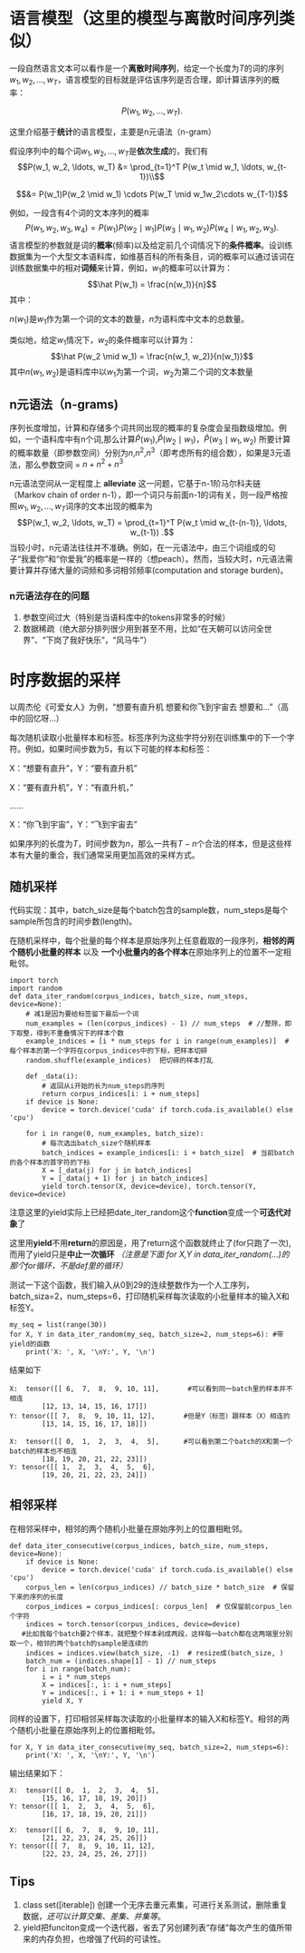 # 语言模型（这里的模型与离散时间序列类似）
一段自然语言文本可以看作是一个**离散时间序列**，给定一个长度为$T$的词的序列$w_1,w_2,\ldots,w_T$，语言模型的目标就是评估该序列是否合理，即计算该序列的概率：

$$P(w_1, w_2, \ldots, w_T).$$

这里介绍基于**统计**的语言模型，主要是n元语法（n-gram）

假设序列中的每个词$w_1,w_2,\ldots,w_T$是**依次生成**的，我们有
$$P(w_1, w_2, \ldots, w_T)
&= \prod_{t=1}^T P(w_t \mid w_1, \ldots, w_{t-1})\\$$

$$&= P(w_1)P(w_2 \mid w_1) \cdots P(w_T \mid w_1w_2\cdots w_{T-1})$$


例如，一段含有4个词的文本序列的概率
$$P(w_1, w_2, w_3, w_4) =  P(w_1) P(w_2 \mid w_1) P(w_3 \mid w_1, w_2) P(w_4 \mid w_1, w_2, w_3).$$
语言模型的参数就是词的**概率**(频率)以及给定前几个词情况下的**条件概率**。设训练数据集为一个大型文本语料库，如维基百科的所有条目，词的概率可以通过该词在训练数据集中的相对**词频**来计算，例如，$w_1$的概率可以计算为：
$$\hat P(w_1) = \frac{n(w_1)}{n}$$
其中：

   $n(w_1)$是$w_1$作为第一个词的文本的数量，$n$为语料库中文本的总数量。

类似地，给定$w_1$情况下，$w_2$的条件概率可以计算为：
$$\hat P(w_2 \mid w_1) = \frac{n(w_1, w_2)}{n(w_1)}$$
其中$n(w_1,w_2)$是语料库中以$w_1$为第一个词，$w_2$为第二个词的文本数量

## n元语法（n-grams)
序列长度增加，计算和存储多个词共同出现的概率的复杂度会呈指数级增加。例如，一个语料库中有n个词,那么计算$\hat P(w_1)$,$\hat P(w_2 \mid w_1)$，$\hat P(w_3 \mid w_1,w_2)$ 所要计算的概率数量（即参数空间）分别为$n$,$n^2$,$n^3$（即考虑所有的组合数），如果是3元语法，那么参数空间 = $n+n^2+n^3$

n元语法空间从一定程度上 **alleviate** 这一问题，它基于n-1阶马尔科夫链（Markov chain of order n-1），即一个词只与前面n-1的词有关，则一段严格按照$w_1,w_2, \ldots ,w_T$词序的文本出现的概率为
$$P(w_1, w_2, \ldots, w_T) = \prod_{t=1}^T P(w_t \mid w_{t-(n-1)}, \ldots, w_{t-1}) .$$
当较小时，n元语法往往并不准确。例如，在一元语法中，由三个词组成的句子“我爱你”和“你爱我”的概率是一样的（想peach）。然而，当较大时，n元语法需要计算并存储大量的词频和多词相邻频率(computation and storage burden)。

### n元语法存在的问题
1. 参数空间过大（特别是当语料库中的tokens非常多的时候）
2. 数据稀疏（绝大部分排列很少用到甚至不用，比如“在天朝可以访问全世界”、“下岗了我好快乐”，“风马牛”）

# 时序数据的采样
以周杰伦《可爱女人》为例，“想要有直升机 想要和你飞到宇宙去 想要和...”（高中的回忆呀...）

每次随机读取小批量样本和标签。标签序列为这些字符分别在训练集中的下一个字符。例如，如果时间步数为5，有以下可能的样本和标签：

X：“想要有直升”，Y：“要有直升机”

X：“要有直升机”，Y：“有直升机，”

......

X：“你飞到宇宙”，Y：“飞到宇宙去”

如果序列的长度为$T$，时间步数为$n$，那么一共有$T-n$个合法的样本，但是这些样本有大量的重合，我们通常采用更加高效的采样方式。
## 随机采样
代码实现：其中，batch_size是每个batch包含的sample数，num_steps是每个sample所包含的时间步数(length)。

在随机采样中，每个批量的每个样本是原始序列上任意截取的一段序列，**相邻的两个随机小批量的样本**  以及  **一个小批量内的各个样本**在原始序列上的位置不一定相毗邻。
```
import torch
import random
def data_iter_random(corpus_indices, batch_size, num_steps, device=None):
    # 减1是因为要给标签留下最后一个词
    num_examples = (len(corpus_indices) - 1) // num_steps  # //整除，即下取整，得到不重叠情况下的样本个数
    example_indices = [i * num_steps for i in range(num_examples)]  # 每个样本的第一个字符在corpus_indices中的下标，把样本切碎
    random.shuffle(example_indices)  把切碎的样本打乱

    def _data(i):
        # 返回从i开始的长为num_steps的序列
        return corpus_indices[i: i + num_steps]
    if device is None:
        device = torch.device('cuda' if torch.cuda.is_available() else 'cpu')
    
    for i in range(0, num_examples, batch_size):
        # 每次选出batch_size个随机样本
        batch_indices = example_indices[i: i + batch_size]  # 当前batch的各个样本的首字符的下标
        X = [_data(j) for j in batch_indices]
        Y = [_data(j + 1) for j in batch_indices]
        yield torch.tensor(X, device=device), torch.tensor(Y, device=device)  

```
注意这里的yield实际上已经把date_iter_random这个**function**变成一个**可迭代对象**了

这里用**yield**不用**return**的原因是，用了return这个函数就终止了(for只跑了一次),而用了yield只是**中止一次循环** *（注意是下面 for X,Y in data_iter_random(...)的那个for循环，不是def里的循环）*

测试一下这个函数，我们输入从0到29的连续整数作为一个人工序列，batch_siza=2，num_steps=6，打印随机采样每次读取的小批量样本的输入X和标签Y。
```
my_seq = list(range(30))
for X, Y in data_iter_random(my_seq, batch_size=2, num_steps=6): #带yield的函数
    print('X: ', X, '\nY:', Y, '\n')
```
结果如下
```
X:  tensor([[ 6,  7,  8,  9, 10, 11],       #可以看到同一batch里的样本并不相连
        [12, 13, 14, 15, 16, 17]]) 
Y: tensor([[ 7,  8,  9, 10, 11, 12],       #但是Y（标签）跟样本（X）相连的
        [13, 14, 15, 16, 17, 18]]) 

X:  tensor([[ 0,  1,  2,  3,  4,  5],      #可以看到第二个batch的X和第一个batch的样本也不相连
        [18, 19, 20, 21, 22, 23]]) 
Y: tensor([[ 1,  2,  3,  4,  5,  6],
        [19, 20, 21, 22, 23, 24]])     
```
## 相邻采样
在相邻采样中，相邻的两个随机小批量在原始序列上的位置相毗邻。
```
def data_iter_consecutive(corpus_indices, batch_size, num_steps, device=None):
    if device is None:
        device = torch.device('cuda' if torch.cuda.is_available() else 'cpu')
    corpus_len = len(corpus_indices) // batch_size * batch_size  # 保留下来的序列的长度
    corpus_indices = corpus_indices[: corpus_len]  # 仅保留前corpus_len个字符
    indices = torch.tensor(corpus_indices, device=device)
   #比如我每个batch要2个样本，就把整个样本剁成两段，这样每一batch都在这两端里分别取一个，相邻的两个batch的sample是连续的
    indices = indices.view(batch_size, -1)  # resize成(batch_size, )  
    batch_num = (indices.shape[1] - 1) // num_steps
    for i in range(batch_num):
        i = i * num_steps
        X = indices[:, i: i + num_steps]
        Y = indices[:, i + 1: i + num_steps + 1]
        yield X, Y
```
同样的设置下，打印相邻采样每次读取的小批量样本的输入X和标签Y。相邻的两个随机小批量在原始序列上的位置相毗邻。
```
for X, Y in data_iter_consecutive(my_seq, batch_size=2, num_steps=6):
    print('X: ', X, '\nY:', Y, '\n')
```
输出结果如下：
```
X:  tensor([[ 0,  1,  2,  3,  4,  5],
        [15, 16, 17, 18, 19, 20]]) 
Y: tensor([[ 1,  2,  3,  4,  5,  6],
        [16, 17, 18, 19, 20, 21]]) 

X:  tensor([[ 6,  7,  8,  9, 10, 11],
        [21, 22, 23, 24, 25, 26]]) 
Y: tensor([[ 7,  8,  9, 10, 11, 12],
        [22, 23, 24, 25, 26, 27]]) 
```
## Tips
1. class set([iterable])
   创建一个无序去重元素集，可进行关系测试，删除重复数据，*还可以计算交集、差集、并集等*。
2. yield把funciton变成一个迭代器，省去了另创建列表“存储”每次产生的值所带来的内存负担，也增强了代码的可读性。
